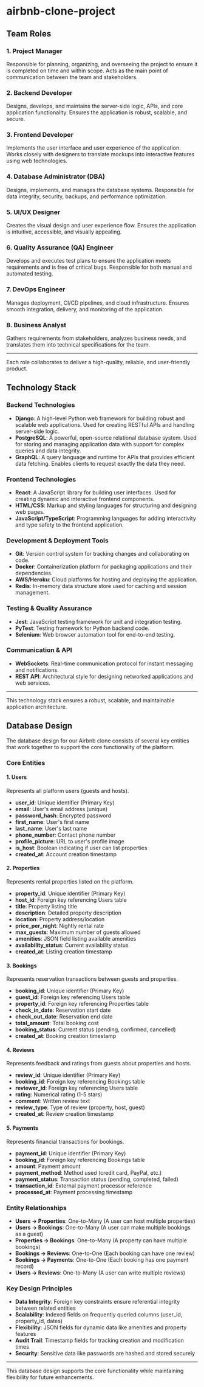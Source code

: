 # airbnb-clone-project

## Team Roles

### 1. Project Manager
Responsible for planning, organizing, and overseeing the project to ensure it is completed on time and within scope. Acts as the main point of communication between the team and stakeholders.

### 2. Backend Developer
Designs, develops, and maintains the server-side logic, APIs, and core application functionality. Ensures the application is robust, scalable, and secure.

### 3. Frontend Developer
Implements the user interface and user experience of the application. Works closely with designers to translate mockups into interactive features using web technologies.

### 4. Database Administrator (DBA)
Designs, implements, and manages the database systems. Responsible for data integrity, security, backups, and performance optimization.

### 5. UI/UX Designer
Creates the visual design and user experience flow. Ensures the application is intuitive, accessible, and visually appealing.

### 6. Quality Assurance (QA) Engineer
Develops and executes test plans to ensure the application meets requirements and is free of critical bugs. Responsible for both manual and automated testing.

### 7. DevOps Engineer
Manages deployment, CI/CD pipelines, and cloud infrastructure. Ensures smooth integration, delivery, and monitoring of the application.

### 8. Business Analyst
Gathers requirements from stakeholders, analyzes business needs, and translates them into technical specifications for the team.

---
Each role collaborates to deliver a high-quality, reliable, and user-friendly product.

## Technology Stack

### Backend Technologies
- **Django**: A high-level Python web framework for building robust and scalable web applications. Used for creating RESTful APIs and handling server-side logic.
- **PostgreSQL**: A powerful, open-source relational database system. Used for storing and managing application data with support for complex queries and data integrity.
- **GraphQL**: A query language and runtime for APIs that provides efficient data fetching. Enables clients to request exactly the data they need.

### Frontend Technologies
- **React**: A JavaScript library for building user interfaces. Used for creating dynamic and interactive frontend components.
- **HTML/CSS**: Markup and styling languages for structuring and designing web pages.
- **JavaScript/TypeScript**: Programming languages for adding interactivity and type safety to the frontend application.

### Development & Deployment Tools
- **Git**: Version control system for tracking changes and collaborating on code.
- **Docker**: Containerization platform for packaging applications and their dependencies.
- **AWS/Heroku**: Cloud platforms for hosting and deploying the application.
- **Redis**: In-memory data structure store used for caching and session management.

### Testing & Quality Assurance
- **Jest**: JavaScript testing framework for unit and integration testing.
- **PyTest**: Testing framework for Python backend code.
- **Selenium**: Web browser automation tool for end-to-end testing.

### Communication & API
- **WebSockets**: Real-time communication protocol for instant messaging and notifications.
- **REST API**: Architectural style for designing networked applications and web services.

---
This technology stack ensures a robust, scalable, and maintainable application architecture.

## Database Design

The database design for our Airbnb clone consists of several key entities that work together to support the core functionality of the platform.

### Core Entities

#### 1. Users
Represents all platform users (guests and hosts).
- **user_id**: Unique identifier (Primary Key)
- **email**: User's email address (unique)
- **password_hash**: Encrypted password
- **first_name**: User's first name
- **last_name**: User's last name
- **phone_number**: Contact phone number
- **profile_picture**: URL to user's profile image
- **is_host**: Boolean indicating if user can list properties
- **created_at**: Account creation timestamp

#### 2. Properties
Represents rental properties listed on the platform.
- **property_id**: Unique identifier (Primary Key)
- **host_id**: Foreign key referencing Users table
- **title**: Property listing title
- **description**: Detailed property description
- **location**: Property address/location
- **price_per_night**: Nightly rental rate
- **max_guests**: Maximum number of guests allowed
- **amenities**: JSON field listing available amenities
- **availability_status**: Current availability status
- **created_at**: Listing creation timestamp

#### 3. Bookings
Represents reservation transactions between guests and properties.
- **booking_id**: Unique identifier (Primary Key)
- **guest_id**: Foreign key referencing Users table
- **property_id**: Foreign key referencing Properties table
- **check_in_date**: Reservation start date
- **check_out_date**: Reservation end date
- **total_amount**: Total booking cost
- **booking_status**: Current status (pending, confirmed, cancelled)
- **created_at**: Booking creation timestamp

#### 4. Reviews
Represents feedback and ratings from guests about properties and hosts.
- **review_id**: Unique identifier (Primary Key)
- **booking_id**: Foreign key referencing Bookings table
- **reviewer_id**: Foreign key referencing Users table
- **rating**: Numerical rating (1-5 stars)
- **comment**: Written review text
- **review_type**: Type of review (property, host, guest)
- **created_at**: Review creation timestamp

#### 5. Payments
Represents financial transactions for bookings.
- **payment_id**: Unique identifier (Primary Key)
- **booking_id**: Foreign key referencing Bookings table
- **amount**: Payment amount
- **payment_method**: Method used (credit card, PayPal, etc.)
- **payment_status**: Transaction status (pending, completed, failed)
- **transaction_id**: External payment processor reference
- **processed_at**: Payment processing timestamp

### Entity Relationships

- **Users → Properties**: One-to-Many (A user can host multiple properties)
- **Users → Bookings**: One-to-Many (A user can make multiple bookings as a guest)
- **Properties → Bookings**: One-to-Many (A property can have multiple bookings)
- **Bookings → Reviews**: One-to-One (Each booking can have one review)
- **Bookings → Payments**: One-to-One (Each booking has one payment record)
- **Users → Reviews**: One-to-Many (A user can write multiple reviews)

### Key Design Principles

- **Data Integrity**: Foreign key constraints ensure referential integrity between related entities
- **Scalability**: Indexed fields on frequently queried columns (user_id, property_id, dates)
- **Flexibility**: JSON fields for dynamic data like amenities and property features
- **Audit Trail**: Timestamp fields for tracking creation and modification times
- **Security**: Sensitive data like passwords are hashed and stored securely

---
This database design supports the core functionality while maintaining flexibility for future enhancements.